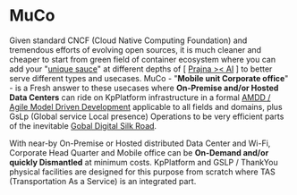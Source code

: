 # MuCo
Given standard CNCF (Cloud Native Computing Foundation) and tremendous efforts of evolving open sources, it is much cleaner and cheaper to start from green field of container ecosystem where you can add your "<a href="https://blog.khaiphong.io/2021/09/references.html#R8" target="_blank">unique sauce</a>" at different depths of [ <a href="https://docs.google.com/presentation/d/e/2PACX-1vTP8Z2EZGq-SDVJUMX4W5Q-zQV6nWFFVCKoK8W8JO0OPclzxZBA65tppV5cQQMSRWEoCwBZu1KAfKg5/pub" target="_blank">Prajna &gt;&lt; AI</a> ] to better serve different types and usecases. MuCo - "<b>Mobile unit Corporate office</b>" - is a Fresh answer to these usecases where <b>On-Premise and/or Hosted Data Centers</b> can ride on KpPlatform infrastructure in a formal <a href="https://www.guru99.com/test-driven-development.html" target="_blank">AMDD / Agile Model Driven Development</a> applicable to all fields and domains, plus GsLp (Global service Local presence) Operations to be very efficient parts of the inevitable <a href="https://dotchuoinon.com/2022/01/21/chinas-digital-silk-road-and-the-global-digital-order/" target="_blank">Gobal Digital Silk Road</a>.

With near-by On-Premise or Hosted distributed Data Center and Wi-Fi, Corporate Head Quarter and Mobile office can be <b>On-Demand and/or quickly Dismantled</b> at minimum costs. KpPlatform and GSLP / ThankYou physical facilities are designed for this purpose from scratch where TAS (Transportation As a Service) is an integrated part.
